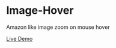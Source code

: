 # Image-Hover

Amazon like image zoom on mouse hover 

<a href="https://image-hoverz.netlify.app/" target=”_blank”> Live Demo</a>
